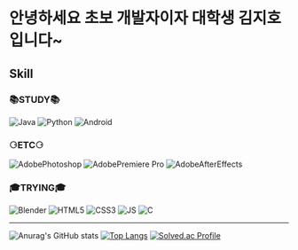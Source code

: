 # 안녕하세요 초보 개발자이자 대학생 김지호입니다~

## Skill

### 📚**STUDY**📚

![Java](https://img.shields.io/badge/Java-007396.svg?&style=for-the-badge&logo=Java&logoColor=white)
![Python](https://img.shields.io/badge/Python-3776AB.svg?&style=for-the-badge&logo=Java&logoColor=white)
![Android](https://img.shields.io/badge/Android-3DDC84.svg?&style=for-the-badge&logo=Android&logoColor=white)



### ⚆ETC⚆

![AdobePhotoshop](https://img.shields.io/badge/Photoshop-31A8FF.svg?&style=for-the-badge&logo=AdobePhotoshop&logoColor=white)
![AdobePremiere Pro](https://img.shields.io/badge/PremierePro-9999FF.svg?&style=for-the-badge&logo=AdobePremierePro&logoColor=white)
![AdobeAfterEffects](https://img.shields.io/badge/AfterEffects-9999FF.svg?&style=for-the-badge&logo=AdobeAfterEffects&logoColor=white)




### 🎓TRYING🎓

![Blender](https://img.shields.io/badge/Blender-F5792A.svg?&style=for-the-badge&logo=Blender&logoColor=white)
![HTML5](https://img.shields.io/badge/HTML-E34F26.svg?&style=for-the-badge&logo=HTML5&logoColor=white)
![CSS3](https://img.shields.io/badge/CSS-1572B6.svg?&style=for-the-badge&logo=CSS3&logoColor=white)
![JS](https://img.shields.io/badge/JS-F7DF1E.svg?&style=for-the-badge&logo=JavaScript&logoColor=white)
![C](https://img.shields.io/badge/C-A8B9CC.svg?&style=for-the-badge&logo=C&logoColor=white)


<hr>

![Anurag's GitHub stats](https://github-readme-stats.vercel.app/api?username=CHOUMnote&show_icons=true&theme=default)
[![Top Langs](https://github-readme-stats.vercel.app/api/top-langs/?username=CHOUMnote&layout=compact)](https://github.com/anuraghazra/github-readme-stats)
[![Solved.ac Profile](http://mazassumnida.wtf/api/v2/generate_badge?boj=rlawlgh1028)](https://solved.ac/rlawlgh1028/) 
